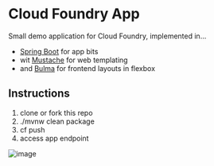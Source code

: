 # Cloud Foundry App

Small demo application for Cloud Foundry, implemented in...
 
* [Spring Boot](https://spring.io/projects/spring-boot) for app bits
* wit [Mustache](https://mustache.github.io/) for web templating
* and [Bulma](https://bulma.io) for frontend layouts in flexbox

## Instructions

1. clone or fork this repo
1. ./mvnw clean package
1. cf push
1. access app endpoint

![image](https://user-images.githubusercontent.com/21281389/51558749-d95f7800-1e45-11e9-84f9-7530a3d82621.png)
